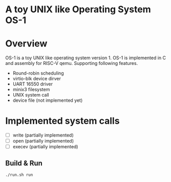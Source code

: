 # A toy UNIX like Operating System OS-1

# Overview
OS-1 is a toy UNIX like operating system version 1.
OS-1 is implemented in C and assembly for RISC-V qemu.
Supporting following features.
- Round-robin scheduling
- virtio-blk device dirver
- UART 16550 driver
- minix3 filesystem
- UNIX system call 
- device file (not implemented yet)

# Implemented system calls
- [ ] write (partially implemented)
- [ ] open (partially implemented)
- [ ] execev (partially implemented)

## Build & Run
```bash
./run.sh run
```
